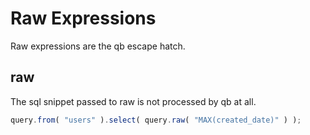 # Raw Expressions

Raw expressions are the qb escape hatch.

## raw


The sql snippet passed to raw is not processed by qb at all.


```javascript
query.from( "users" ).select( query.raw( "MAX(created_date)" ) );
```
